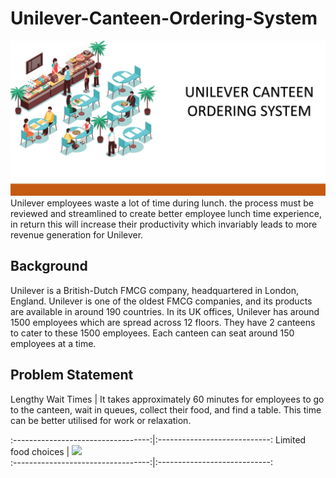 # Unilever-Canteen-Ordering-System
![](home_screen.PNG)
Unilever employees waste a lot of time during lunch. the process must be reviewed and streamlined to create better employee lunch time experience, in return this will increase their productivity which invariably leads to more revenue generation for Unilever.

## Background 
Unilever is a British-Dutch FMCG company, headquartered in London, England. Unilever is one of the oldest FMCG companies, and its products are available in around 190 countries. In its UK offices, Unilever has around 1500 employees which are spread across 12 floors. They have 2 canteens to cater to these 1500 employees. Each canteen can seat around 150 employees at a time.

## Problem Statement
Lengthy Wait Times     |  It takes approximately 60 minutes for employees to go to the canteen, wait in queues, collect their food, and find a table. This time can be better utilised for work or relaxation.

  
:----------------------------------:|:----------------------------:
  Limited food choices       |  ![](invalid_seattype.PNG)   
  :----------------------------------:|:----------------------------:

